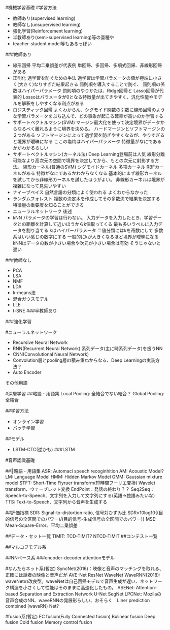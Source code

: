 #機械学習基礎
#学習方法
* 教師あり(supervised learning)
* 教師なし(unsupervised learning)
* 強化学習(Reinforcement learning)
* 半教師あり(semi-supervised learning)等の亜種や
* teacher-student model等もあるっぽい

###教師あり
* 線形回帰
平均二乗誤差が代表例
単回帰、多回帰、多項式回帰、非線形回帰がある
* 正則化
過学習を防ぐための手法
過学習は学習パラメータの値が極端に小さく(大きく)なりすぎた結果起きる
罰則項を導入することで防ぐ、
罰則項の係数はハイパーパラメータ
罰則項のやりかたは、Ridge回帰と Lasso回帰が代表的
Lossoはパラメータが0となる特徴量が出てきやすく、汎化性能やモデルを解釈をしやすくなる利点がある
* ロジスティック回帰
よくわからん、シグモイド関数の引数に線形回帰のような学習パラメータをぶち込んで、どの事象が起こる確率が高いのか学習する
* サポートベクトルマシン(SVM)
マージン最大化を使って決定境界がデータからなるべく離れるように境界を決める。
ハードマージンとソフトマージンの２つがある
ソフトマージンによって過学習を防ぎやすくなるが、やりすぎると境界が曖昧になる
ここの塩梅はハイパーパラメータ
特徴量がなにであるかがわかるらしい
* サポートベクトルマシン(カーネル法)
Deep Learning登場前は人気
線形分離可能なより高次元の空間で境界を決定してから、もとの次元に射影する方法。
線形カーネル(普通のSVM)
シグモイドカーネル
多項カーネル
RBFカーネルがある
特徴がなにであるかわからなくなる
基本的にまず線形カーネルを試してから非線形カーネルを試したほうがよい。
非線形カーネルは境界が複雑になって見失いやすい
* ナイーブベイス
自然言語の分類によく使われる
よくわからなかった
* ランダムフォレスト
複数の決定木を作成してその多数決で結果を決定する
特徴量の重要度を知ることができる
* ニューラルネットワーク
後述
* kNN
パラメータの学習は行わない。
入力データを入力したとき、学習データとの距離を計算して近いほうからk個取ってくる
最も多いラベルに入力データを割り当てる
kはハイパーパラメータ
二値分類にはkを奇数にして
多数系はいい感じの数字にする
一般的にkが大きくなるほど境界が曖昧になる
kNNはデータの数が小さい場合や次元が小さい場合は有効
そうじゃないと遅い

###教師なし
* PCA
* LSA
* NMF
* LDA
* k-means法
* 混合ガウスモデル
* LLE
* t-SNE
###半教師あり

###強化学習

<!-- 機械学習基礎ここまで -->



#ニューラルネットワーク

* Recursive Neural Network
* RNN(Recurrent Neural Network)
 系列データ(主に時系列データ)を扱うNN
* CNN(Convolutional Neural Network)
* Convolution層とpooling層の積み重ねからなる、Deep Learningの実装方法？
* Auto Encoder

その他用語
<!-- ニューラルネットワークここまで -->
#深層学習
##略語・用語集
Local Pooling: 全結合でない結合？
Global Pooling: 全結合


##学習方法
* オンライン学習
* バッチ学習


##モデル
* LSTM-CTC(逆かも)
###LSTM
<!-- 深層学習ここまで -->
#音声認識基礎

##略語・用語集
ASR: Automaci speech recoginhition
AM: Acoustic Model?
LM: Language Model
HMM: Hidden Markov Model
GMM: Gaussian mixture model
STFT: Short-Time Fiyruer transform(短時間フーリエ変換)
Wavelet transform、ウェーブレット変換
EndPoint：発話の終わり？？
Seq2Seq：Speech-to-Speech、文字列を入力して文字列にする(英語→独語みたいな)
TTS: Text-to-Speech、文字列から音声を生成する

##評価指標
SDR: Signal-to-distortion ratio, 信号対ひずみ比
SDR=10log10{(目的信号の全区間でのパワー)/(目的信号-生成信号の全区間でのパワー)}
MSE: Mean-Square-Error、平均二乗誤差

##データ・セット一覧
TIMIT: 
TCD-TIMIT?
NTCD-TIMIT
##コンテスト一覧


##マルコフモデル系


##NNベース系
###encoder-decoder attentionモデル
<!-- 音声処理基礎ここまで -->


#なんたらネット系(暫定)
SyncNet(2016)：映像と音声のマッチングを取れる、正確には話者の映像と音声だが
AVE-Net
ResNet
WaveNet
WaveRNN(2018): waveNetの改良型。waveNetは自己回帰モデルで音声生成が遅い、ネットワーク構造を小さくして性能はそのままに高速化したもの。
ASENet: Attention-based Separation and Extraction Network
U-Net
SegNet
LPCNet: Mozilaの音声合成のNN、waveRNNの発展形らしい、おそらく　Liner prediction combined (waveRN) Net?

#fusion系(暫定)
FC fusion(Fully Connected fusion)
Bulinear fusion
Deep fusion
Cold fusion
Memory control fusion
